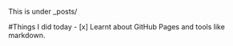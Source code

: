 <p> This is under _posts/ </p>
#Things I did today
- [x] Learnt about GitHub Pages and tools like markdown.
